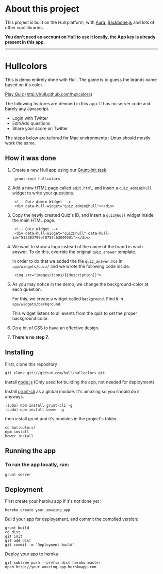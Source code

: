 # About this project

This project is built on the Hull platform, with [Aura](github.com/aurajs/aura), [Backbone.js](https://github.com/documentcloud/backbone) and lots of other cool libraries.

**You don't need an account on Hull to use it locally, the App key is already present in this app.**

-----------------------
# Hullcolors

This is demo entirely done with Hull.
The game is to guess the brands name based on it's color.

[Play Quiz (http://hull.github.com/hullcolors)](http://hull.github.com/hullcolors)

The following features are demoed in this app.
It has no server code and barely any Javascript.

* Login with Twitter
* Edit/Add questions
* Share your score on Twitter

The steps below are tailored for Mac environments :
Linux should mostly work the same.

## How it was done


1. Create a new Hull app using our [Grunt-init task](https://github.com/hull/grunt-init-hull).

        grunt-init hullcolors


2. Add a new HTML page called ``edit.html``, and insert a ``quiz_admin@hull`` widget to write your questions.

        <!-- Quiz Admin Widget -->
        <div data-hull-widget="quiz_admin@hull"></div>


3. Copy the newly created Quiz's ID, and insert a ``quiz@hull`` widget inside the main HTML page.

        <!-- Quiz Widget -->
        <div data-hull-widget="quiz@hull" data-hull-id="512383795ef8755c63000001"></div>

4. We want to show a logo instead of the name of the brand in each answer. To do this, override the original ``quiz_answer`` template.

    In order to do that we added the file ``quiz_answer.hbs`` in ``app/widgets/quiz/`` and we wrote the following code inside.

        <img src="images/icons/{{description}}">

5. As you may notice in the demo, we change the background-color at each question.

    For this, we create a widget called ``background``. Find it in ``app/widgets/background``.

    This widget listens to all events from the quiz to set the proper background color.

6. Do a bit of CSS to have an effective design.

7. **There's no step 7.**


## Installing

First, clone this repository :

    git clone git://github.com/hull/hullcolors.git

Install [node.js](http://nodejs.org) (Only used for building the app, not needed for deployment)

Install [grunt-cli](https://github.com/gruntjs/grunt-cli) as a global module.
It's amazing so you should do it anyways.

    [sudo] npm install grunt-cli -g
    [sudo] npm install bower -g

then install grunt and it's modules in the project's folder.

    cd hullcolors/
    npm install
    bower install

## Running the app

### To run the app locally, run:

    grunt server

## Deployment

First create your heroku app if it's not done yet :

    heroku create your_amazing_app

Build your app for deployement, and commit the compiled version:

    grunt build
    cd dist
    git init
    git add dist
    git commit -m "Deployment build"

Deploy your app to heroku:

    git subtree push --prefix dist heroku master
    open http://your_amazing_app.herokuapp.com


